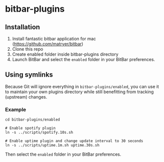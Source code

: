 # bitbar-plugins

## Installation

1. Install fantastic bitbar application for mac (https://github.com/matryer/bitbar)
2. Clone this repo
3. Create enabled folder inside bitbar-plugins directory
4. Launch BitBar and select the `enabled` folder in your BitBar preferences.

## Using symlinks

Because Git will ignore everything in `bitbar-plugins/enabled`, you can use it to maintain your own plugins directory while still benefitting from tracking (upstream) changes.

### Example

	cd bitbar-plugins/enabled

	# Enable spotify plugin
	ln -s ../scripts/spotify.10s.sh

	# Enable uptime plugin and change update interval to 30 seconds
	ln -s ../scripts/uptime.1m.sh uptime.30s.sh

Then select the `enabled` folder in your BitBar preferences.

